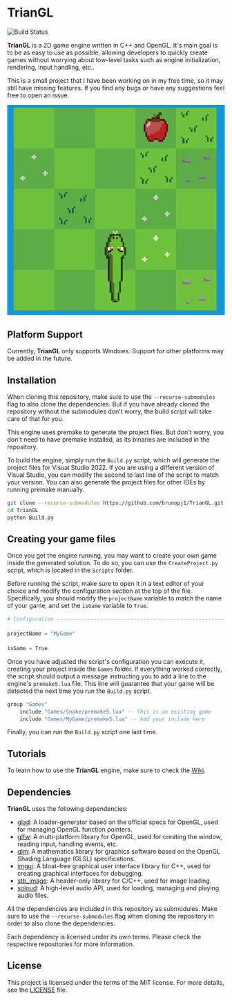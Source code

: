 # TrianGL

![Build Status](https://github.com/brunopj1/TrianGL/actions/workflows/Build-And-Test/badge.svg)

**TrianGL** is a 2D game engine written in C++ and OpenGL.
It's main goal is to be as easy to use as possible, allowing developers to quickly create games without worrying about low-level tasks such as engine initialization, rendering, input handling, etc..

This is a small project that I have been working on in my free time, so it may still have missing features.
If you find any bugs or have any suggestions feel free to open an issue.

![](Misc/preview.gif)

## Platform Support

Currently, **TrianGL** only supports Windows. Support for other platforms may be added in the future.

## Installation

When cloning this repository, make sure to use the `--recurse-submodules` flag to also clone the dependencies.
But if you have already cloned the repository without the submodules don't worry, the build script will take care of that for you.

This engine uses premake to generate the project files.
But don't worry, you don't need to have premake installed, as its binaries are included in the repository.

To build the engine, simply run the `Build.py` script, which will generate the project files for Visual Studio 2022.
If you are using a different version of Visual Studio, you can modify the second to last line of the script to match your version.
You can also generate the project files for other IDEs by running premake manually.

```bash
git clone --recurse-submodules https://github.com/brunopj1/TrianGL.git
cd TrianGL
python Build.py
```

## Creating your game files

Once you get the engine running, you may want to create your own game inside the generated solution.
To do so, you can use the `CreateProject.py` script, which is located in the `Scripts` folder.

Before running the script, make sure to open it in a text editor of your choice and modify the configuration section at the top of the file.
Specifically, you should modify the `projectName` variable to match the name of your game, and set the `isGame` variable to `True`.

```python
# Configuration ---------------------------------------------------------------

projectName = "MyGame"

isGame = True
```

Once you have adjusted the script's configuration you can execute it, creating your project inside the `Games` folder.
If everything worked correctly, the script should output a message instructing you to add a line to the engine's `premake5.lua` file.
This line will guarantee that your game will be detected the next time you run the `Build.py` script.

```lua
group "Games"
    include "Games/Snake/premake5.lua" -- This is an existing game
    include "Games/MyGame/premake5.lua" -- Add your include here
```

Finally, you can run the `Build.py` script one last time.

## Tutorials

To learn how to use the **TrianGL** engine, make sure to check the [Wiki](https://github.com/brunopj1/TrianGL/wiki).

## Dependencies

**TrianGL** uses the following dependencies:

- [glad](https://github.com/Dav1dde/glad): A loader-generator based on the official specs for OpenGL, used for managing OpenGL function pointers.
- [glfw](https://github.com/glfw/glfw): A multi-platform library for OpenGL, used for creating the window, reading input, handling events, etc.
- [glm](https://github.com/g-truc/glm): A mathematics library for graphics software based on the OpenGL Shading Language (GLSL) specifications.
- [imgui](https://github.com/ocornut/imgui): A bloat-free graphical user interface library for C++, used for creating graphical interfaces for debugging.
- [stb_image](https://github.com/nothings/stb): A header-only library for C/C++, used for image loading.
- [soloud](https://github.com/jarikomppa/soloud): A high-level audio API, used for loading, managing and playing audio files.

All the dependencies are included in this repository as submodules.
Make sure to use the `--recurse-submodules` flag when cloning the repository in order to also clone the dependencies.

Each dependency is licensed under its own terms. Please check the respective repositories for more information.

## License

This project is licensed under the terms of the MIT license. For more details, see the [LICENSE](LICENSE.md) file.
